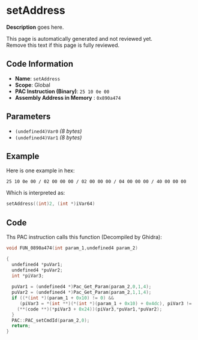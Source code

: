 # setAddress

**Description** goes here.

This page is automatically generated and not reviewed yet.<br>Remove this text if this page is fully reviewed.

## Code Information

- **Name**: `setAddress`
- **Scope**: Global
- **PAC Instruction (Binary)**: `25 10 0e 00`
- **Assembly Address in Memory** : `0x890a474`

## Parameters

- `(undefined4)Var0` *(8 bytes)*
- `(undefined4)Var1` *(8 bytes)*

## Example

Here is one example in hex:

```25 10 0e 00 / 02 00 00 00 / 02 00 00 00 / 04 00 00 00 / 40 00 00 00```

Which is interpreted as:

```c
setAddress((int)2, (int *)iVar64)
```

## Code

Ths PAC instruction calls this function (Decompiled by Ghidra):

```c
void FUN_0890a474(int param_1,undefined4 param_2)

{
  undefined4 *puVar1;
  undefined4 *puVar2;
  int *piVar3;
  
  puVar1 = (undefined4 *)Pac_Get_Param(param_2,0,1,4);
  puVar2 = (undefined4 *)Pac_Get_Param(param_2,1,1,4);
  if ((*(int *)(param_1 + 0x10) != 0) &&
     (piVar3 = *(int **)(*(int *)(param_1 + 0x10) + 0x4dc), piVar3 != (int *)0x0)) {
    (**(code **)(*piVar3 + 0x24))(piVar3,*puVar1,*puVar2);
  }
  PAC::PAC_setCmdId(param_2,0);
  return;
}
```

